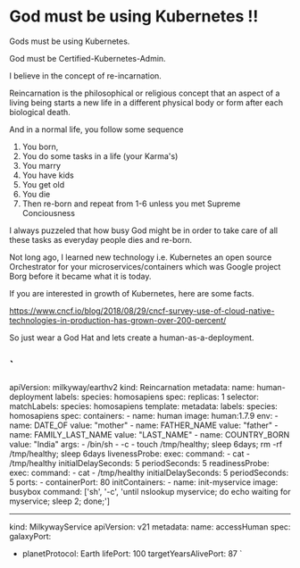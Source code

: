 # God must be using Kubernetes !!

Gods must be using Kubernetes.

God must be Certified-Kubernetes-Admin.

I believe in the concept of re-incarnation.

Reincarnation is the philosophical or religious concept that an aspect of a living being starts a new life in a different physical body or form after each biological death.
 
And in a normal life, you follow some sequence

1. You born,
2. You do some tasks in a life (your Karma's)
3. You marry
4. You have kids
5. You get old 
6. You die 
7. Then re-born and repeat from 1-6 unless you met Supreme Conciousness

I always puzzeled that how busy God might be in order to take care of all these tasks as everyday people dies and re-born.

Not long ago, I learned new technology i.e. Kubernetes an open source Orchestrator for your microservices/containers which was Google project 
Borg before it became what it is today. 

If you are interested in growth of Kubernetes, here are some facts.

https://www.cncf.io/blog/2018/08/29/cncf-survey-use-of-cloud-native-technologies-in-production-has-grown-over-200-percent/

So just wear a God Hat and lets create a human-as-a-deployment.

`
---
apiVersion: milkyway/earthv2
kind: Reincarnation
metadata:
  name: human-deployment
  labels:
    species: homosapiens
spec:
  replicas: 1
  selector:
    matchLabels:
      species: homosapiens
  template:
    metadata:
      labels:
        species: homosapiens
    spec:
      containers:
      - name: human
        image: human:1.7.9
        env:
        - name: DATE_OF
          value: "mother"
        - name: FATHER_NAME
          value: "father"
        - name: FAMILY_LAST_NAME
          value: "LAST_NAME"
        - name: COUNTRY_BORN
          value: "India"
        args:
        - /bin/sh
        - -c
        - touch /tmp/healthy; sleep 6days; rm -rf /tmp/healthy; sleep 6days
        livenessProbe:
          exec:
            command:
            - cat
            - /tmp/healthy
          initialDelaySeconds: 5
          periodSeconds: 5
        readinessProbe:
          exec:
            command:
            - cat
            - /tmp/healthy
         initialDelaySeconds: 5
         periodSeconds: 5
        ports:
        - containerPort: 80
      initContainers:
      - name: init-myservice
        image: busybox
        command: ['sh', '-c', 'until nslookup myservice; do echo waiting for myservice; sleep 2; done;']

---
kind: MilkywayService
apiVersion: v21
metadata:
  name: accessHuman
spec:
  galaxyPort:
  - planetProtocol: Earth
    lifePort: 100
    targetYearsAlivePort: 87
`
